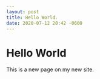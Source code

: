 ```yaml
---
layout: post
title: Hello World.
date: 2020-07-12 20:42 -0600
---
```

# Hello World
This is a new page on my new site.
